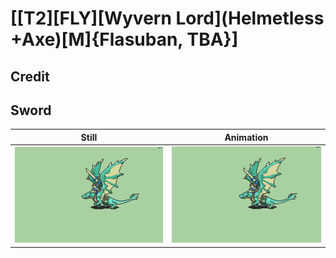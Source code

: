 # [\[T2\]\[FLY\]\[Wyvern Lord\]\(Helmetless +Axe\)\[M\]{Flasuban, TBA}]

## Credit


	
## Sword

| Still | Animation |
| :---: | :-------: |
| ![Sword still](./Sword_000.png) | ![Sword animation](./Sword.gif) |
